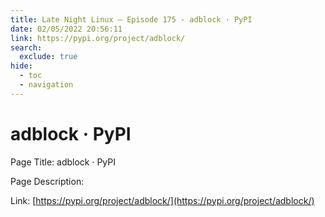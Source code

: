 ```yaml
---
title: Late Night Linux – Episode 175 - adblock · PyPI
date: 02/05/2022 20:56:11
link: https://pypi.org/project/adblock/
search:
  exclude: true
hide:
  - toc
  - navigation
---
```


# adblock · PyPI

Page Title: adblock · PyPI

Page Description:  

Link: [https://pypi.org/project/adblock/](https://pypi.org/project/adblock/)